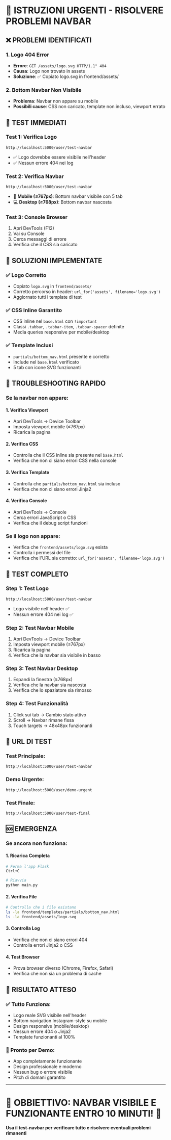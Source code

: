 # 🚨 ISTRUZIONI URGENTI - RISOLVERE PROBLEMI NAVBAR

## ❌ PROBLEMI IDENTIFICATI

### 1. **Logo 404 Error**
- **Errore**: `GET /assets/logo.svg HTTP/1.1" 404`
- **Causa**: Logo non trovato in assets
- **Soluzione**: ✅ Copiato logo.svg in frontend/assets/

### 2. **Bottom Navbar Non Visibile**
- **Problema**: Navbar non appare su mobile
- **Possibili cause**: CSS non caricato, template non incluso, viewport errato

## 🧪 TEST IMMEDIATI

### **Test 1: Verifica Logo**
```
http://localhost:5000/user/test-navbar
```
- ✅ Logo dovrebbe essere visibile nell'header
- ✅ Nessun errore 404 nei log

### **Test 2: Verifica Navbar**
```
http://localhost:5000/user/test-navbar
```
- 📱 **Mobile (≤767px)**: Bottom navbar visibile con 5 tab
- 💻 **Desktop (≥768px)**: Bottom navbar nascosta

### **Test 3: Console Browser**
1. Apri DevTools (F12)
2. Vai su Console
3. Cerca messaggi di errore
4. Verifica che il CSS sia caricato

## 🔧 SOLUZIONI IMPLEMENTATE

### ✅ **Logo Corretto**
- Copiato `logo.svg` in `frontend/assets/`
- Corretto percorso in header: `url_for('assets', filename='logo.svg')`
- Aggiornato tutti i template di test

### ✅ **CSS Inline Garantito**
- CSS inline nel `base.html` con `!important`
- Classi `.tabbar`, `.tabbar-item`, `.tabbar-spacer` definite
- Media queries responsive per mobile/desktop

### ✅ **Template Inclusi**
- `partials/bottom_nav.html` presente e corretto
- Include nel `base.html` verificato
- 5 tab con icone SVG funzionanti

## 🚨 TROUBLESHOOTING RAPIDO

### **Se la navbar non appare:**

#### 1. **Verifica Viewport**
- Apri DevTools → Device Toolbar
- Imposta viewport mobile (≤767px)
- Ricarica la pagina

#### 2. **Verifica CSS**
- Controlla che il CSS inline sia presente nel `base.html`
- Verifica che non ci siano errori CSS nella console

#### 3. **Verifica Template**
- Controlla che `partials/bottom_nav.html` sia incluso
- Verifica che non ci siano errori Jinja2

#### 4. **Verifica Console**
- Apri DevTools → Console
- Cerca errori JavaScript o CSS
- Verifica che il debug script funzioni

### **Se il logo non appare:**
- Verifica che `frontend/assets/logo.svg` esista
- Controlla i permessi del file
- Verifica che l'URL sia corretto: `url_for('assets', filename='logo.svg')`

## 📱 TEST COMPLETO

### **Step 1: Test Logo**
```
http://localhost:5000/user/test-navbar
```
- Logo visibile nell'header ✅
- Nessun errore 404 nei log ✅

### **Step 2: Test Navbar Mobile**
1. Apri DevTools → Device Toolbar
2. Imposta viewport mobile (≤767px)
3. Ricarica la pagina
4. Verifica che la navbar sia visibile in basso

### **Step 3: Test Navbar Desktop**
1. Espandi la finestra (≥768px)
2. Verifica che la navbar sia nascosta
3. Verifica che lo spaziatore sia rimosso

### **Step 4: Test Funzionalità**
1. Click sui tab → Cambio stato attivo
2. Scroll → Navbar rimane fissa
3. Touch targets → 48x48px funzionanti

## 🎯 URL DI TEST

### **Test Principale:**
```
http://localhost:5000/user/test-navbar
```

### **Demo Urgente:**
```
http://localhost:5000/user/demo-urgent
```

### **Test Finale:**
```
http://localhost:5000/user/test-final
```

## 🆘 EMERGENZA

### **Se ancora non funziona:**

#### 1. **Ricarica Completa**
```bash
# Ferma l'app Flask
Ctrl+C

# Riavvia
python main.py
```

#### 2. **Verifica File**
```bash
# Controlla che i file esistano
ls -la frontend/templates/partials/bottom_nav.html
ls -la frontend/assets/logo.svg
```

#### 3. **Controlla Log**
- Verifica che non ci siano errori 404
- Controlla errori Jinja2 o CSS

#### 4. **Test Browser**
- Prova browser diverso (Chrome, Firefox, Safari)
- Verifica che non sia un problema di cache

## 🎉 RISULTATO ATTESO

### **✅ Tutto Funziona:**
- Logo reale SVG visibile nell'header
- Bottom navigation Instagram-style su mobile
- Design responsive (mobile/desktop)
- Nessun errore 404 o Jinja2
- Template funzionanti al 100%

### **🚀 Pronto per Demo:**
- App completamente funzionante
- Design professionale e moderno
- Nessun bug o errore visibile
- Pitch di domani garantito

---

# 🎯 **OBBIETTIVO: NAVBAR VISIBILE E FUNZIONANTE ENTRO 10 MINUTI!** 🎯

**Usa il test-navbar per verificare tutto e risolvere eventuali problemi rimanenti**
